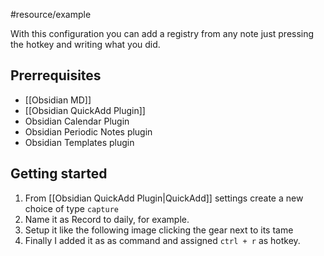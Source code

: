 

#resource/example

With this configuration you can add a registry from any note just pressing the hotkey and writing what you did. 

## Prerrequisites

- [[Obsidian MD]]
- [[Obsidian QuickAdd Plugin]]
- Obsidian Calendar Plugin
- Obsidian Periodic Notes plugin
- Obsidian Templates plugin

## Getting started

1. From [[Obsidian QuickAdd Plugin|QuickAdd]] settings create a new choice of type `capture`
2. Name it as Record to daily, for example.
3. Setup it like the following image clicking the gear next to its tame
4. Finally I added it as as command and assigned `ctrl + r` as hotkey. 


